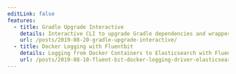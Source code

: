 ```yaml
---
editLink: false
features:
  - title: Gradle Upgrade Interactive
    details: Interactive CLI to upgrade Gradle dependencies and wrapper, inspired by yarn.
    url: /posts/2019-08-20-gradle-upgrade-interactive/
  - title: Docker Logging with Fluentbit
    details: Logging from Docker Containers to Elasticsearch with Fluent Bit.
    url: /posts/2019-08-10-fluent-bit-docker-logging-driver-elasticsearch/
---
```


<AgileProductDevelopment />

<Features />

<RecentArticles />
